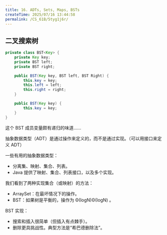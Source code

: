 ```yaml
---
title: 16. ADTs, Sets, Maps, BSTs
createTime: 2025/07/16 13:44:58
permalink: /CS_61B/5tyg1j6r/
---
```

## 二叉搜索树

```java
private class BST<Key> {
    private Key key;
    private BST left;
    private BST right;

    public BST(Key key, BST left, BST Right) {
        this.key = key;
        this.left = left;
        this.right = right;
    }

    public BST(Key key) {
        this.key = key;
    }
}
```

这个 BST 成员变量颇有递归的味道......

抽象数据类型（ADT）是通过操作来定义的，而不是通过实现。（可以用接口来定义 ADT）

一些有用的抽象数据类型：

- 分离集、映射、集合、列表。
- Java 提供了映射、集合、列表接口，以及多个实现。

我们看到了两种实现集合（或映射）的方法：

- ArraySet：在最坏情况下的操作。
- BST：如果树是平衡的，操作为 Θ(logN)Θ(logN) 。

BST 实现：

- 搜索和插入很简单（但插入有点棘手）。
- 删除更具挑战性。典型方法是“希巴德删除法”。
